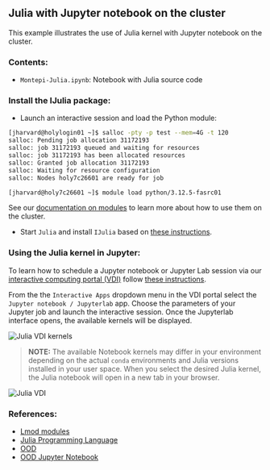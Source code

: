 ## Julia with Jupyter notebook on the cluster

This example illustrates the use of Julia kernel with Jupyter notebook
on the cluster.

### Contents:
* `Montepi-Julia.ipynb`: Notebook with Julia source code

### Install the IJulia package:
* Launch an interactive session and load the Python module:

```bash
[jharvard@holylogin01 ~]$ salloc -pty -p test --mem=4G -t 120
salloc: Pending job allocation 31172193
salloc: job 31172193 queued and waiting for resources
salloc: job 31172193 has been allocated resources
salloc: Granted job allocation 31172193
salloc: Waiting for resource configuration
salloc: Nodes holy7c26601 are ready for job

[jharvard@holy7c26601 ~]$ module load python/3.12.5-fasrc01
```

See our [documentation on
modules](https://docs.rc.fas.harvard.edu/kb/modules-intro/) to learn
more about how to use them on the cluster.

* Start `Julia` and install `IJulia` based on [these instructions](https://docs.rc.fas.harvard.edu/kb/julia/).


### Using the Julia kernel in Jupyter:
To learn how to schedule a Jupyter notebook or Jupyter Lab session via
our [interactive computing portal
(VDI)](https://vdi.rc.fas.harvard.edu/) follow [these
instructions](https://docs.rc.fas.harvard.edu/kb/vdi-apps/#Jupyter_Notebook).

From the the <code>Interactive Apps</code> dropdown menu in the VDI
portal select the <code>Jupyter notebook / Jupyterlab</code>
app. Choose the parameters of your Jupyter job and launch the
interactive session. Once the Jupyterlab interface opens, the
available kernels will be displayed.

![Julia VDI kernels](Images/julia-vdi-1.png)

> **NOTE:** The available Notebook kernels may differ in your
    environment depending on the actual <code>conda</code>
    environments and Julia versions installed in your user space. When
    you select the desired Julia kernel, the Julia notebook will open
    in a new tab in your browser.

![Julia VDI](Images/julia-vdi-2.png)

### References:
* [Lmod modules](https://docs.rc.fas.harvard.edu/kb/modules-intro/)
* [Julia Programming Language](https://docs.rc.fas.harvard.edu/kb/julia/)
* [OOD](https://vdi.rc.fas.harvard.edu/)
* [OOD Jupyter Notebook](https://docs.rc.fas.harvard.edu/kb/vdi-apps/#Jupyter_Notebook)
